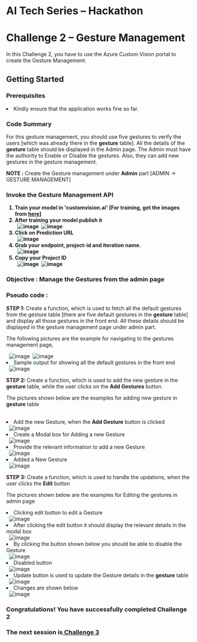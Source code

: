 <h1>AI Tech Series – Hackathon</h1>
<h1>Challenge 2 – Gesture Management</h1>
<p>In this Challenge 2, you have to use the Azure Custom Vision portal to create the Gesture Management.</p>
<h2>Getting Started</h2>
<h3>Prerequisites</h3>
<li>Kindly ensure that the application works fine so far.</li>
<h3>Code Summary</h3>
<p>For this gesture management, you should use five gestures to verify the users [which was already there in the <b>gesture</b> table]. All the details of the <b>gesture</b> table should be displayed in the Admin page. The Admin must have the authority to Enable or Disable the gestures. Also, they can add new gestures in the gesture management.</p>
<p><b>NOTE : </b>Create the Gesture management under <b>Admin</b> part [ADMIN -> GESTURE MANAGEMENT]</p>
<h3>Invoke the Gesture Management API</h3>
<ol>
  <strong>
      <li>Train your model in 'customvision.ai' [For training, get the images from <a href="https://github.com/jumpstartninjatech/AI-TechSeries/tree/master/HOL/AI_Series_Starter_Kit/images/GestureImages">here</a>]</li>
      <li>After training your model publish it</li>&nbsp;
      <img src="http://139.59.61.161/Hackathon/MSWorkshop2019/custom/custom1.jpg" alt="image" style="max-width: 100%;">&nbsp;
      <img src="http://139.59.61.161/Hackathon/MSWorkshop2019/custom/custom2.jpg" alt="image" style="max-width: 100%;">&nbsp;
      <li>Click on Prediction URL</li>&nbsp;
      <img src="http://139.59.61.161/Hackathon/MSWorkshop2019/custom/custom3.jpg" alt="image" style="max-width: 100%;">&nbsp;
      <li>Grab your endpoint, project-id and iteration name.</li>&nbsp;
      <img src="http://139.59.61.161/Hackathon/custom6.1.jpg" alt="image" style="max-width: 100%;">&nbsp;
      <li>Copy your Project ID</li>&nbsp;
      <img src="http://139.59.61.161/Hackathon/MSWorkshop2019/custom/custom7.jpg" alt="image" style="max-width:100%;">&nbsp;
      <img src="http://139.59.61.161/Hackathon/MSWorkshop2019/custom/custom8.jpg" alt="image" style="max-width:100%;">&nbsp;
  </strong>
</ol>
<h3>Objective : Manage the Gestures from the admin page</h3>
<h3>Pseudo code : </h3>
<p><b>STEP 1: </b>Create a function, which is used to fetch all the default gestures from the gesture table [there are five default gestures in the <b>gesture</b> table] and display all those gestures in the front end. All these details should be displayed in the gesture management page under admin part.</p>
<p>The following pictures are the example for navigating to the gestures management page,</p>&nbsp;
<img src="http://139.59.61.161/Hackathon/MSWorkshop2019/Admin/admin_1_hackathon.PNG" alt="image" style="max-width:100%;">&nbsp;
<img src="http://139.59.61.161/Hackathon/MSWorkshop2019/Admin/admin_index_2_hackathon.png" alt="image" style="max-width:100%;">&nbsp;
<li>Sample output for showing all the default gestures in the front end</li>&nbsp;
<img src="http://139.59.61.161/Hackathon/MSWorkshop2019/Challenge2/output/1.JPG" alt="image" style="max-width: 100%;">&nbsp;
<p><b>STEP 2: </b>Create a function, which is used to add the new gesture in the <b>gesture</b> table, while the user clicks on the <b>Add Gestures</b> button.</p>
<p>The pictures shown below are the examples for adding new gesture in <b>gesture</b> table</p>&nbsp;
<li>Add the new Gesture, when the <b>Add Gesture</b> button is clicked</li>&nbsp;
<img src="http://139.59.61.161/Hackathon/MSWorkshop2019/Challenge2/output/2.jpg" alt="image" style="max-width: 100%;">&nbsp;
<li>Create a Modal box for Adding a new Gesture</li>&nbsp
<img src="http://139.59.61.161/Hackathon/MSWorkshop2019/Challenge2/output/3.jpg" alt="image" style="max-width: 100%;">&nbsp;
<li>Provide the relevant information to add a new Gesture</li>&nbsp;
<img src="http://139.59.61.161/Hackathon/MSWorkshop2019/Challenge2/output/4.jpg" alt="image" style="max-width: 100%;">&nbsp;
<li>Added a New Gesture</li>&nbsp;
<img src="http://139.59.61.161/Hackathon/MSWorkshop2019/Challenge2/output/5.jpg" alt="image" style="max-width: 100%;">&nbsp;
<p><b>STEP 3: </b>Create a function, which is used to handle the updations, when the user clicks the <b>Edit</b> button</p>
<p>The pictures shown below are the examples for Editing the gestures in admin page</p>
<li>Clicking edit button to edit a Gesture</li>&nbsp;
<img src="http://139.59.61.161/Hackathon/MSWorkshop2019/Challenge2/output/6.jpg" alt="image" style="max-width: 100%;">&nbsp;
<li>After clicking the edit button it should display the relevant details in the modal box</li>&nbsp;
<img src="http://139.59.61.161/Hackathon/MSWorkshop2019/Challenge2/output/7.JPG" alt="image" style="max-width: 100%;">&nbsp;
<li>By clicking the button shown below you should be able to disable the Gesture</li>&nbsp;
<img src="http://139.59.61.161/Hackathon/MSWorkshop2019/Challenge2/output/8.jpg" alt="image" style="max-width: 100%;">&nbsp;
<li>Disabled button</li>&nbsp;
<img src="http://139.59.61.161/Hackathon/MSWorkshop2019/Challenge2/output/9.jpg" alt="image" style="max-width: 100%;">&nbsp;
<li>Update button is used to update the Gesture details in the <b>gesture</b> table</li>&nbsp;
<img src="http://139.59.61.161/Hackathon/MSWorkshop2019/Challenge2/output/10.jpg" alt="image" style="max-width: 100%;">&nbsp;
<li>Changes are shown below</li>&nbsp;
<img src="http://139.59.61.161/Hackathon/MSWorkshop2019/Challenge2/output/11.jpg" alt="image" style="max-width: 100%;">&nbsp;
<h3>Congratulations! You have successfully completed Challenge 2</h3>
<h3>The next session is<a href="https://github.com/jumpstartninjatech/AI-TechSeries/blob/master/Challenge3.md"> Challenge 3</a></h3>
